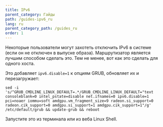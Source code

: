 ```yaml
---
title: IPv6
parent_category: Гайды
path: /guides-ipv6_ru
lang: ru
parent_category_path: /guides_ru
order: 1
---
```


Некоторые пользователи могут захотеть отключить IPv6 в системе (если он не отключен в выпуске образа). Маршрутизатор является лучшим способом сделать это. Тем не менее, вот как это сделать для одного хоста.

Это добавляет `ipv6.disable=1` к опциям GRUB, обновляет их и перезагружает:

`sed -i 's/^GRUB_CMDLINE_LINUX_DEFAULT=.*/GRUB_CMDLINE_LINUX_DEFAULT="text consoleblank=0 intel_pstate=disable net.ifnames=0 ipv6.disable=1 pci=noaer iommu=soft amdgpu.vm_fragment_size=9 radeon.si_support=0 radeon.cik_support=0 amdgpu.si_support=1 amdgpu.cik_support=1"/g' /etc/default/grub && update-grub && reboot`

Запустите это из терминала или из веба Linux Shell.
